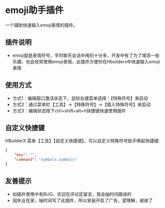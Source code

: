 # emoji助手插件

一个辅助快速输入emoji表情的插件。

## 插件说明

* emoji就是表情符号，平时聊天会话中用的十分多，开发中有了为了增添一些乐趣，也会经常使用emoji表情，此插件方便你在Hbuilderx中快速输入emoji表情

## 使用方式

* 方式1：编辑窗口激活状态下，鼠标右键菜单选择：【特殊符号】来启动
* 方式2：通过菜单栏【工具】->【特殊符号】->【插入特殊符号】来启动
* 方式3：编辑状态按下ctrl+shift+alt+h快捷键快速使用插件

## 自定义快捷键

HBuilderX 菜单【工具】【自定义快捷键】，可以自定义特殊符号助手唤起快捷键:

```json
{
    "key": "",
    "command": "symbols.symbols"
}
```

## 友善提示

* 如插件使用中有BUG，欢迎在评论区留言，我会抽时间跟进的
* 因失业在家，抽时间写了此插件，所以安装开启了广告，望理解，谢谢了
